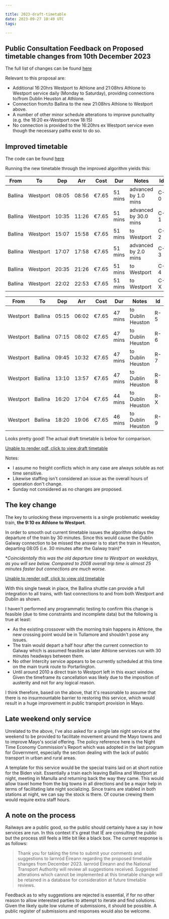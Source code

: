 ```yaml
---

title: 2023-draft-timetable
date: 2023-09-27 10:49 UTC
tags:

---
```



## Public Consultation Feedback on Proposed timetable changes from 10th December 2023

The full list of changes can be found [here](https://www.irishrail.ie/en-ie/train-timetables/Proposed-timetable-changes-from-10th-December-2023)

Relevant to this proposal are:

- Additional 16:20hrs Westport to Athlone and 21:08hrs Athlone to Westport service daily (Monday to Saturday), providing connections to/from Dublin Heuston at Athlone.
- Connection from/to Ballina to the new 21:08hrs Athlone to Westport above.
- A number of other minor schedule alterations to improve punctuality (e.g. the 18:20 ex-Westport now 18:15)
- No connection is provided to the 16:20hrs ex Westport service even though the necessary paths exist to do so.

## Improved timetable

The code can be found [here](https://github.com/seocahill/maightro/blob/main/models/scenarios/option_1b.rb)

Running the new timetable through the improved algorithm yields this:

| From    | To       | Dep   | Arr   | Cost  | Dur     | Notes                 | Id  |
|---------|----------|-------|-------|-------|---------|-----------------------|-----|
| Ballina | Westport | 08:05 | 08:56 | €7.65 | 51 mins | advanced by 1.0 mins  | C-0 |
| Ballina | Westport | 10:35 | 11:26 | €7.65 | 51 mins | advanced by 30.0 mins | C-1 |
| Ballina | Westport | 15:07 | 15:58 | €7.65 | 51 mins | to Westport           | C-2 |
| Ballina | Westport | 17:07 | 17:58 | €7.65 | 51 mins | advanced by 2.0 mins  | C-3 |
| Ballina | Westport | 20:35 | 21:26 | €7.65 | 51 mins | to Westport           | C-4 |
| Ballina | Westport | 22:02 | 22:53 | €7.65 | 51 mins | to Westport           | C-X |

| From     | To      | Dep   | Arr   | Cost  | Dur     | Notes             | Id  |
|----------|---------|-------|-------|-------|---------|-------------------|-----|
| Westport | Ballina | 05:15 | 06:02 | €7.65 | 47 mins | to Dublin Heuston | R-5 |
| Westport | Ballina | 07:15 | 08:02 | €7.65 | 47 mins | to Dublin Heuston | R-6 |
| Westport | Ballina | 09:45 | 10:32 | €7.65 | 47 mins | to Dublin Heuston | R-7 |
| Westport | Ballina | 13:10 | 13:57 | €7.65 | 47 mins | to Dublin Heuston | R-8 |
| Westport | Ballina | 16:20 | 17:04 | €7.65 | 44 mins | to Dublin Heuston | R-X |
| Westport | Ballina | 18:20 | 19:06 | €7.65 | 46 mins | to Dublin Heuston | R-9 |

Looks pretty good! The actual draft timetable is below for comparison.

<object data="https://www.irishrail.ie/getmedia/d57bb37e-9dda-4227-9185-6cd38717d149/0610-DubGalwyWportDub_v1.pdf" type="application/pdf" width="100%" height="400px">
  <p><a target="_blank" href="https://www.irishrail.ie/getmedia/d57bb37e-9dda-4227-9185-6cd38717d149/0610-DubGalwyWportDub_v1.pdf">Unable to render pdf, click to view draft timetable</a></p>
</object>

Notes:

- I assume no freight conflicts which in any case are always soluble as not time sensitive.
- Likewise staffing isn't considered an issue as the overall hours of operation don't change.
- Sunday not considered as no changes are proposed.

## The key change

The key to unlocking these improvements is a single problematic weekday train, **the 9:10 ex Athlone to Westport**.

In order to smooth out current timetable issues the algorithm delays the departure of the train by 30 minutes. Since this would cause the Dublin Galway connection to be missed the answer is to start the train in Heuston, departing 08:05 (i.e. 30 minutes after the Galway train)*

**Coincidentally this was the old departure time to Westport on weekdays, as you will see below. Compared to 2008 overall trip time is almost 25 minutes faster but connections are much worse.*

<object data="https://web.archive.org/web/20100702043048/http://www.irishrail.ie:80/your_journey/printed_timetable_pdfs/2008/Dublin%20Westport%2008.pdf" width="100%" height="400px">
  <p><a target="_blank" href="https://web.archive.org/web/20100702043048/http://www.irishrail.ie:80/your_journey/printed_timetable_pdfs/2008/Dublin%20Westport%2008.pdf">Unable to render pdf, click to view old timetable</a></p>
</object>

With this single tweak in place, the Ballina shuttle can provide a full integration to all trains, with fast connections to and from both Westport and Dublin as shown.

I haven't performed any programmatic testing to confirm this change is feasible (due to time constraints and incomplete data) but the following is true at least:

- As the existing crossover with the morning train happens in Athlone, the new crossing point would be in Tullamore and shouldn't pose any issues.
- The train would depart a half hour after the current connection to Galway which is assumed feasible as later Athlone services run with 30 minutes headways between them.
- No other Intercity service appears to be currently scheduled at this time on the main trunk route to Portarlington.
- Until around 2010 a direct train to Westport left in this exact window. Given the timeframe its cancellation was likely due to the imposition of austerity and not for any logical reason.

I think therefore, based on the above, that it's reasonable to assume that there is no insurmountable barrier to restoring this service, which would result in a huge improvement in public transport provision in Mayo.

## Late weekend only service

Unrelated to the above, I've also asked for a single late night service at the weekend to be provided to facilitate movement around the Mayo towns and to improve Mayo's social offering. The policy reference here is the Night Time Economy Commission's Report which was adopted in the last program for Government, especially the section dealing with the lack of public transport in urban and rural areas.

A template for this service would be the special trains laid on at short notice for the Biden visit. Essentially a train each leaving Ballina and Westport at night, meeting in Manulla and returning back the way they came. This would allow travel home from the big towns in all directions and be a major help in terms of facilitating late night socializing. Since trains are stabled in both stations at night, we can say the stock is there. Of course crewing them would require extra staff hours.

## A note on the process

Railways are a public good, so the public should certainly have a say in how services are run. In this context it's great that IÉ are consulting the public but the process still feels a little bit like a black box. The current response is as follows:

> Thank you for taking the time to submit your comments and suggestions to Iarnród Éireann regarding the proposed timetable changes from December 2023.
Iarnród Éireann and the National Transport Authority will review all suggestions received.
Suggested alterations which cannot be implemented at this timetable change will be retained in a database for consideration at future timetable reviews.

Feedback as to why suggestions are rejected is essential, if for no other reason to allow interested parties to attempt to iterate and find solutions. Given the likely quite low volume of submissions, it should be possible. A public register of submissions and responses would also be welcome.